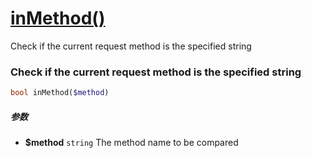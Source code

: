[inMethod()](http://twinh.github.com/widget/api/inMethod)
=========================================================

Check if the current request method is the specified string

### Check if the current request method is the specified string
```php
bool inMethod($method)
```

##### 参数
* **$method** `string` The method name to be compared

